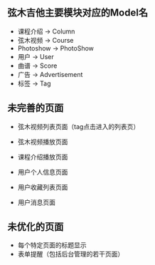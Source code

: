 ## 弦木吉他主要模块对应的Model名
- 课程介绍 -> Column
- 弦木视频 -> Course
- Photoshow -> PhotoShow
- 用户 -> User
- 曲谱 -> Score
- 广告 -> Advertisement
- 标签 -> Tag

## 未完善的页面
- 弦木视频列表页面（tag点击进入的列表页）
- 弦木视频播放页面
- 课程介绍播放页面

- 用户个人信息页面
- 用户收藏列表页面
- 用户消息页面

## 未优化的页面
- 每个特定页面的标题显示
- 表单提醒（包括后台管理的若干页面）

